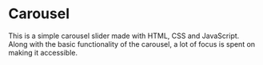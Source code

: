 # Carousel

This is a simple carousel slider made with HTML, CSS and JavaScript. Along with the basic functionality of the carousel, a lot of focus is spent on making it accessible.